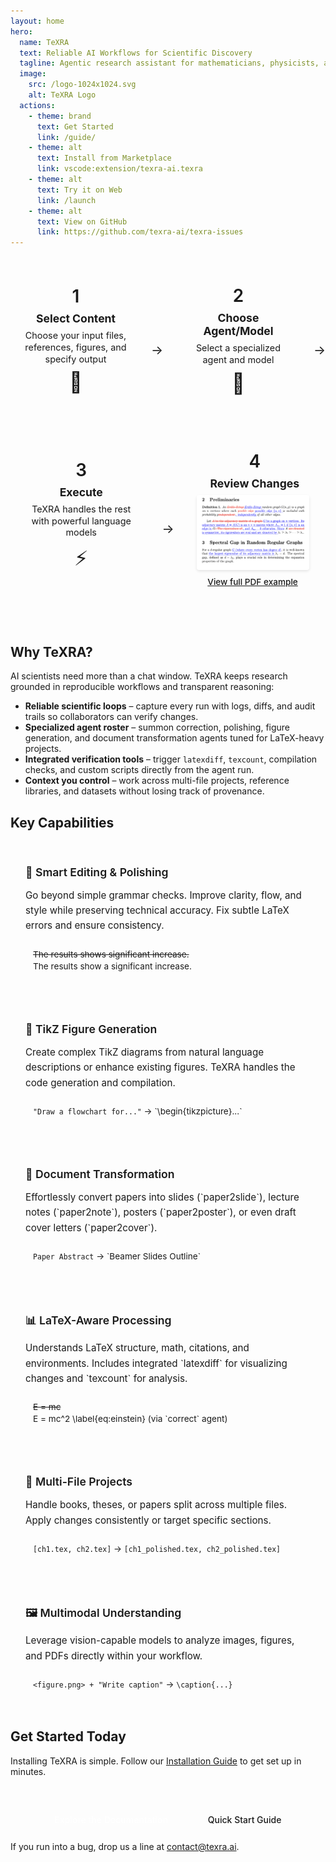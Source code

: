 ```yaml
---
layout: home
hero:
  name: TeXRA
  text: Reliable AI Workflows for Scientific Discovery
  tagline: Agentic research assistant for mathematicians, physicists, and research engineers
  image:
    src: /logo-1024x1024.svg
    alt: TeXRA Logo
  actions:
    - theme: brand
      text: Get Started
      link: /guide/
    - theme: alt
      text: Install from Marketplace
      link: vscode:extension/texra-ai.texra
    - theme: alt
      text: Try it on Web
      link: /launch
    - theme: alt
      text: View on GitHub
      link: https://github.com/texra-ai/texra-issues
---
```


<div class="workflow-container">
  <div class="workflow-steps">
    <div class="workflow-step">
      <div class="step-number">1</div>
      <div class="step-content">
        <h3>Select Content</h3>
        <p>Choose your input files, references, figures, and specify output</p>
        <div class="step-icon">📄</div>
      </div>
    </div>
    <div class="workflow-arrow">→</div>
    <div class="workflow-step">
      <div class="step-number">2</div>
      <div class="step-content">
        <h3>Choose Agent/Model</h3>
        <p>Select a specialized agent and model</p>
        <div class="step-icon">🤖</div>
      </div>
    </div>
    <div class="workflow-arrow">→</div>
    <div class="workflow-step">
      <div class="step-number">3</div>
      <div class="step-content">
        <h3>Execute</h3>
        <p>TeXRA handles the rest with powerful language models</p>
        <div class="step-icon">⚡</div>
      </div>
    </div>
    <div class="workflow-arrow">→</div>
    <div class="workflow-step">
      <div class="step-number">4</div>
      <div class="step-content">
        <h3>Review Changes</h3>
        <div class="step-image">
          <a href="/examples/draft_polish_r1_gemini25p_diff.pdf" target="_blank">
            <img src="/images/latexdff-v1.png" alt="LaTeX Diff visualization" class="workflow-diff-image">
            <div class="view-pdf">View full PDF example</div>
          </a>
        </div>
      </div>
    </div>
  </div>
</div>

## Why TeXRA?

AI scientists need more than a chat window. TeXRA keeps research grounded in reproducible workflows and transparent reasoning:

- **Reliable scientific loops** – capture every run with logs, diffs, and audit trails so collaborators can verify changes.
- **Specialized agent roster** – summon correction, polishing, figure generation, and document transformation agents tuned for LaTeX-heavy projects.
- **Integrated verification tools** – trigger `latexdiff`, `texcount`, compilation checks, and custom scripts directly from the agent run.
- **Context you control** – work across multi-file projects, reference libraries, and datasets without losing track of provenance.

## Key Capabilities

<div class="features-grid">

  <div class="feature-item">
    <h3>📝 Smart Editing & Polishing</h3>
    <p>Go beyond simple grammar checks. Improve clarity, flow, and style while preserving technical accuracy. Fix subtle LaTeX errors and ensure consistency.</p>
    <div class="feature-example">
      <span style="color: var(--vp-c-red); text-decoration: line-through;">The results shows significant increase.</span><br/>
      <span style="color: var(--vp-c-brand);">The results show a significant increase.</span>
    </div>
  </div>

  <div class="feature-item">
    <h3>🎨 TikZ Figure Generation</h3>
    <p>Create complex TikZ diagrams from natural language descriptions or enhance existing figures. TeXRA handles the code generation and compilation.</p>
    <div class="feature-example">
      <!-- Placeholder for a small TikZ example graphic or code snippet -->
      <code>"Draw a flowchart for..."</code> &#8594; `\begin{tikzpicture}...`
    </div>
  </div>

  <div class="feature-item">
    <h3>🔄 Document Transformation</h3>
    <p>Effortlessly convert papers into slides (`paper2slide`), lecture notes (`paper2note`), posters (`paper2poster`), or even draft cover letters (`paper2cover`).</p>
    <div class="feature-example">
      <code>Paper Abstract</code> &#8594; `Beamer Slides Outline`
    </div>
  </div>

  <div class="feature-item">
    <h3>📊 LaTeX-Aware Processing</h3>
    <p>Understands LaTeX structure, math, citations, and environments. Includes integrated `latexdiff` for visualizing changes and `texcount` for analysis.</p>
    <div class="feature-example">
      <span style="color: var(--vp-c-red); text-decoration: line-through;">E = mc</span><br/>
      <span style="color: var(--vp-c-brand);">E = mc^2 \label{eq:einstein}</span> (via `correct` agent)
    </div>
  </div>

  <div class="feature-item">
    <h3>🧩 Multi-File Projects</h3>
    <p>Handle books, theses, or papers split across multiple files. Apply changes consistently or target specific sections.</p>
    <div class="feature-example">
      <code>[ch1.tex, ch2.tex]</code> &#8594; <code>[ch1_polished.tex, ch2_polished.tex]</code>
    </div>
  </div>

  <div class="feature-item">
    <h3>🖼️ Multimodal Understanding</h3>
    <p>Leverage vision-capable models to analyze images, figures, and PDFs directly within your workflow.</p>
    <div class="feature-example">
      <code>&lt;figure.png&gt; + "Write caption"</code> &#8594; <code>\caption{...}</code>
    </div>
  </div>

</div>

## Get Started Today

Installing TeXRA is simple. Follow our [Installation Guide](/guide/installation) to get set up in minutes.

<div class="cta-container">
  <a href="/guide/" class="cta-button">Explore the Documentation</a>
  <a href="/guide/quick-start" class="cta-button cta-button-alt">Quick Start Guide</a>
</div>

If you run into a bug, drop us a line at [contact@texra.ai](mailto:contact@texra.ai).

<style>
.features-grid {
  display: grid;
  grid-template-columns: repeat(auto-fit, minmax(280px, 1fr));
  gap: 1.5rem;
  margin-top: 2rem;
}
.feature-item {
  background-color: var(--vp-c-bg-soft);
  padding: 1.5rem;
  border-radius: 8px;
  border: 1px solid var(--vp-c-divider);
}
.feature-item h3 {
  margin-top: 0;
  margin-bottom: 0.75rem;
  font-size: 1.1rem;
  font-weight: 600;
}
.feature-item p {
  margin-bottom: 0.75rem;
  line-height: 1.6;
  font-size: 0.95rem;
  color: var(--vp-c-text-2);
}
.feature-example {
  background-color: var(--vp-c-bg-mute);
  padding: 0.5rem 0.75rem;
  border-radius: 4px;
  font-family: var(--vp-font-family-mono);
  font-size: 0.85rem;
  border: 1px solid var(--vp-c-divider);
  margin-top: 1rem;
  line-height: 1.4;
}
.cta-container {
  display: flex;
  gap: 1rem;
  margin-top: 3rem; /* Increased margin */
  justify-content: center;
  flex-wrap: wrap;
}
.cta-button {
  display: inline-block;
  padding: 0.75rem 1.5rem;
  border-radius: 4px;
  background-color: transparent;
  color: white;
  font-weight: 500;
  text-decoration: none;
  transition: background-color 0.2s;
}
.cta-button:hover {
  background-color: var(--vp-c-brand-dark);
}
.cta-button-alt {
  background-color: transparent;
  color: var(--vp-c-brand);
  border: 1px solid var(--vp-c-brand);
}
.cta-button-alt:hover {
  background-color: var(--vp-c-brand-soft);
  color: var(--vp-c-brand-dark); /* Ensure text color contrasts */
}
.workflow-container {
  margin: 2.5rem auto;
  max-width: 1100px;
  display: flex;
  flex-direction: column;
  align-items: center;
}
.workflow-intro {
  text-align: center;
  margin-bottom: 2.5rem;
  width: 100%;
}
.workflow-intro h2 {
  margin-bottom: 0.5rem;
  font-size: 1.8rem;
  background: linear-gradient(to right, var(--vp-c-brand), var(--vp-c-brand-dark));
  -webkit-background-clip: text;
  -webkit-text-fill-color: transparent;
}
.workflow-intro p {
  font-size: 1.1rem;
  color: var(--vp-c-text-2);
  max-width: 640px;
  margin: 0 auto;
}
.workflow-steps {
  display: flex;
  align-items: center;
  justify-content: center;
  gap: 0.75rem;
  width: 100%;
  flex-wrap: wrap;
}
.workflow-step {
  flex: 1;
  min-width: 200px;
  max-width: 220px;
  display: flex;
  flex-direction: column;
  align-items: center;
  text-align: center;
  margin-bottom: 1rem;
  background-color: var(--vp-c-bg-soft);
  padding: 1.25rem;
  border-radius: 8px;
  border: 1px solid var(--vp-c-divider);
}
.step-number {
  font-size: 1.75rem;
  font-weight: 600;
  color: var(--vp-c-brand);
  margin-bottom: 0.5rem;
}
.step-content {
  margin-bottom: 1rem;
  width: 100%;
}
.step-content h3 {
  margin-top: 0;
  margin-bottom: 0.5rem;
  font-size: 1.1rem;
}
.step-content p {
  margin: 0;
  color: var(--vp-c-text-2);
  font-size: 0.9rem;
  line-height: 1.3;
}
.step-icon {
  font-size: 2rem;
  color: var(--vp-c-brand);
  margin-top: 0.5rem;
}
.workflow-arrow {
  font-size: 1.5rem;
  color: var(--vp-c-brand);
  display: flex;
  align-items: center;
}
.step-image {
  margin-top: 0.5rem;
  max-width: 180px;
  position: relative;
}
.workflow-diff-image {
  width: 100%;
  max-width: 100%;
  height: auto;
  border-radius: 4px;
  border: 1px solid var(--vp-c-divider);
  box-shadow: 0 2px 4px rgba(0,0,0,0.1);
  transition: transform 0.2s;
}
.step-image a:hover .workflow-diff-image {
  transform: translateY(-3px);
}
.view-pdf {
  margin-top: 0.5rem;
  color: var(--vp-c-brand);
  font-size: 0.85rem;
  text-align: center;
  font-weight: 500;
}
@media (max-width: 960px) {
  .workflow-steps {
    gap: 1rem;
    justify-content: center;
  }
  .workflow-step {
    min-width: 160px;
    max-width: 200px;
  }
  .workflow-arrow {
    font-size: 1.25rem;
  }
}
@media (max-width: 768px) {
  .workflow-steps {
    flex-direction: column;
    align-items: center;
    gap: 0.5rem;
  }
  .workflow-arrow {
    transform: rotate(90deg);
    margin: 0.25rem 0;
  }
  .workflow-step {
    width: 100%;
    max-width: 300px;
    margin-bottom: 0.5rem;
  }
  .workflow-intro h2 {
    font-size: 1.6rem;
  }
  .step-image {
    max-width: 220px;
  }
}
</style>

